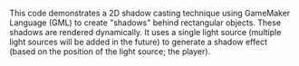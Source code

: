 This code demonstrates a 2D shadow casting technique using GameMaker Language (GML) to create "shadows" behind rectangular objects. These shadows are rendered dynamically.
It uses a single light source (multiple light sources will be added in the future) to generate a shadow effect (based on the position of the light source; the player).
